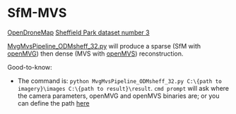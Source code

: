 # SfM-MVS

[OpenDroneMap](https://github.com/OpenDroneMap/ODM) [Sheffield Park dataset number 3](https://github.com/pierotofy/drone_dataset_sheffield_park_3/tree/master)

[MvgMvsPipeline_ODMsheff_32.py](https://github.com/AdrianKriger/aerialPhotogrammetry101/blob/main/ODMsheff_32/MvgMvsPipeline_ODMsheff_32.py) will produce a sparse (SfM with [openMVG](https://github.com/openMVG/openMVG)) then dense (MVS with [openMVS](https://github.com/cdcseacave/openMVS)) reconstruction.


Good-to-know:
- The command is: `python MvgMvsPipeline_ODMsheff_32.py C:\{path to imagery}\images C:\{path to result}\result`. `cmd prompt` will ask where the camera parameters, openMVG and openMVS binaries are; or you can define the path [here](https://github.com/AdrianKriger/aerialPhotogrammetry101/blob/main/ODMsheff_32/MvgMvsPipeline_ODMsheff_32.py#L112-L118)
